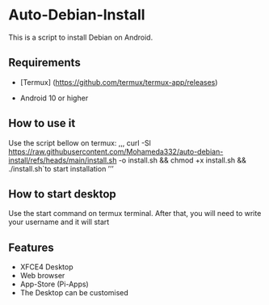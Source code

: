 
# Auto-Debian-Install
This is a script to install Debian on Android.
 ## Requirements
- [Termux] (https://github.com/termux/termux-app/releases)
* Android 10 or higher

## How to use it 
Use the script bellow on termux:
,,,
curl -Sl https://raw.githubusercontent.com/Mohameda332/auto-debian-install/refs/heads/main/install.sh -o install.sh && chmod +x install.sh && ./install.sh`to start installation
’’’
## How to start desktop
Use the start command on termux terminal.
After that, you will need to write your username and it will start
## Features

- XFCE4 Desktop
- Web browser
- App-Store (Pi-Apps)
- The Desktop can be customised

